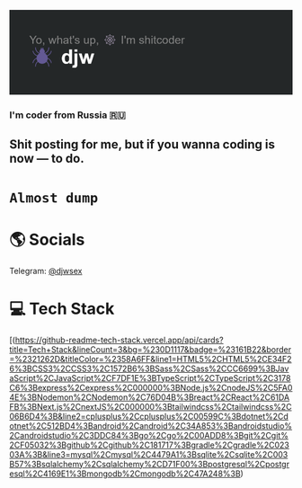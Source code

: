 ![](https://github.com/djwcode/djwcode/blob/main/header.png) 
### I'm coder from Russia 🇷🇺
<!--START_SECTION:waka-->

<!--END_SECTION:waka-->
## Shit posting for me, but if you wanna coding is now — to do.
# ``` Almost dump ```

# 🌎 Socials

Telegram: [@djwsex](https://t.me/djwsex)

# 💻 Tech Stack
[(https://github-readme-tech-stack.vercel.app/api/cards?title=Tech+Stack&lineCount=3&bg=%230D1117&badge=%23161B22&border=%2321262D&titleColor=%2358A6FF&line1=HTML5%2CHTML5%2CE34F26%3BCSS3%2CCSS3%2C1572B6%3BSass%2CSass%2CCC6699%3BJavaScript%2CJavaScript%2CF7DF1E%3BTypeScript%2CTypeScript%2C3178C6%3Bexpress%2Cexpress%2C000000%3BNode.js%2CnodeJS%2C5FA04E%3BNodemon%2CNodemon%2C76D04B%3Breact%2CReact%2C61DAFB%3BNext.js%2CnextJS%2C000000%3Btailwindcss%2Ctailwindcss%2C06B6D4%3B&line2=cplusplus%2Ccplusplus%2C00599C%3Bdotnet%2Cdotnet%2C512BD4%3Bandroid%2Candroid%2C34A853%3Bandroidstudio%2Candroidstudio%2C3DDC84%3Bgo%2Cgo%2C00ADD8%3Bgit%2Cgit%2CF05032%3Bgithub%2Cgithub%2C181717%3Bgradle%2Cgradle%2C02303A%3B&line3=mysql%2Cmysql%2C4479A1%3Bsqlite%2Csqlite%2C003B57%3Bsqlalchemy%2Csqlalchemy%2CD71F00%3Bpostgresql%2Cpostgresql%2C4169E1%3Bmongodb%2Cmongodb%2C47A248%3B)
